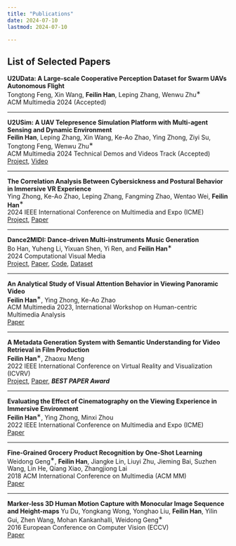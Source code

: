 ```yaml
---
title: "Publications" 
date: 2024-07-10
lastmod: 2024-07-10

---
```


## List of Selected Papers



**U2UData: A Large-scale Cooperative Perception Dataset for Swarm UAVs Autonomous Flight**<br>
Tongtong Feng, Xin Wang, **Feilin Han**, Leping Zhang, Wenwu Zhu$^∗$<br>
ACM Multimedia 2024 (Accepted)<br>
<!-- [Project]() -->

---

**U2USim: A UAV Telepresence Simulation Platform with Multi-agent Sensing and Dynamic Environment**<br>
**Feilin Han**, Leping Zhang, Xin Wang, Ke-Ao Zhao, Ying Zhong, Ziyi Su, Tongtong Feng, Wenwu Zhu$^∗$<br>
ACM Multimedia 2024 Technical Demos and Videos Track (Accepted)<br>
[Project](../projects/simuavs/),
[Video](https://youtu.be/G_fpFyRQBt0)

---


**The Correlation Analysis Between Cybersickness and Postural Behavior in Immersive VR Experience**<br>
Ying Zhong, Ke-Ao Zhao, Leping Zhang, Fangming Zhao, Wentao Wei, **Feilin Han**$^∗$<br>
2024 IEEE International Conference on Multimedia and Expo (ICME)<br>
[Project](../projects/semg_cybersickness/),
[Paper](ICME2024_sEMG.pdf)


---

**Dance2MIDI: Dance-driven Multi-instruments Music Generation**<br>
Bo Han, Yuheng Li, Yixuan Shen, Yi Ren, and **Feilin Han**$^∗$<br>
2024 Computational Visual Media<br>
[Project](https://dance2midi.github.io/), 
[Paper](CVM2024_Dance2MIDI.pdf), 
[Code](https://github.com/Dance2MIDI/Dance2MIDI),
[Dataset](https://drive.google.com/drive/folders/1vkuAw06Oh-tgDN9Cxtgdilw-IB8w6C4m)

---

**An Analytical Study of Visual Attention Behavior in Viewing Panoramic Video**<br>
**Feilin Han**$^∗$, Ying Zhong, Ke-Ao Zhao<br>
ACM Multimedia 2023, International Workshop on Human-centric Multimedia Analysis<br>
[Paper](HCMA2023_Visual_Attention.pdf)

---


**A Metadata Generation System with Semantic Understanding for Video Retrieval in Film Production**<br>
**Feilin Han**$^∗$, Zhaoxu Meng<br>
2022 IEEE International Conference on Virtual Reality and Visualization (ICVRV)<br>
[Project](../projects/metadata/),
[Paper](ICVRV2022_Metadata_Generation.pdf),
***BEST PAPER Award***

---


**Evaluating the Effect of Cinematography on the Viewing Experience in Immersive Environment**<br>
**Feilin Han**$^∗$, Ying Zhong, Minxi Zhou<br>
2022 IEEE International Conference on Multimedia and Expo (ICME)<br>
[Paper](ICME2022_Cinematography.pdf)

---


**Fine-Grained Grocery Product Recognition by One-Shot Learning**<br>
Weidong Geng$^∗$, **Feilin Han**, Jiangke Lin, Liuyi Zhu, Jieming Bai, Suzhen Wang, Lin He, Qiang Xiao,
Zhangjiong Lai<br>
2018 ACM International Conference on Multimedia (ACM MM)<br>
[Paper](ACMMM2018_Fine_Grained.pdf)

---


**Marker-less 3D Human Motion Capture with Monocular Image Sequence and Height-maps**
Yu Du, Yongkang Wong, Yonghao Liu, **Feilin Han**, Yilin Gui, Zhen Wang, Mohan Kankanhalli, Weidong Geng$^∗$<br>
2016 European Conference on Computer Vision (ECCV)<br>
[Paper](ECCV2016_Markerless.pdf)



<!-- [dataset](https://github.com/pmichaillat/u-star) -->
